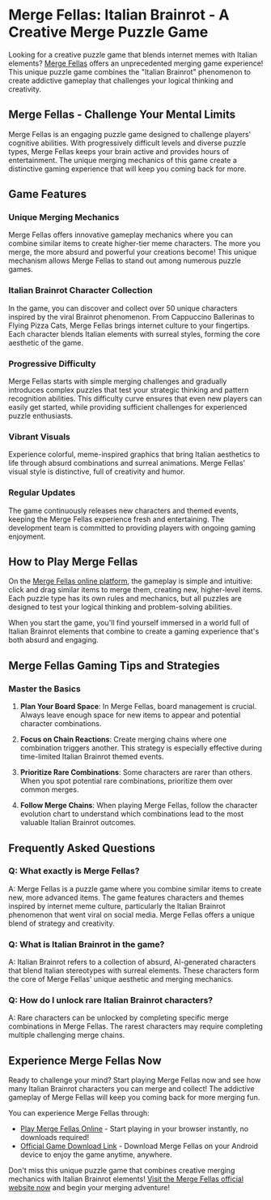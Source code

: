 
# Merge Fellas: Italian Brainrot - A Creative Merge Puzzle Game

Looking for a creative puzzle game that blends internet memes with Italian elements? [Merge Fellas](https://mergefellas.com) offers an unprecedented merging game experience! This unique puzzle game combines the "Italian Brainrot" phenomenon to create addictive gameplay that challenges your logical thinking and creativity.

## Merge Fellas - Challenge Your Mental Limits

Merge Fellas is an engaging puzzle game designed to challenge players' cognitive abilities. With progressively difficult levels and diverse puzzle types, Merge Fellas keeps your brain active and provides hours of entertainment. The unique merging mechanics of this game create a distinctive gaming experience that will keep you coming back for more.

## Game Features

### Unique Merging Mechanics

Merge Fellas offers innovative gameplay mechanics where you can combine similar items to create higher-tier meme characters. The more you merge, the more absurd and powerful your creations become! This unique mechanism allows Merge Fellas to stand out among numerous puzzle games.

### Italian Brainrot Character Collection

In the game, you can discover and collect over 50 unique characters inspired by the viral Brainrot phenomenon. From Cappuccino Ballerinas to Flying Pizza Cats, Merge Fellas brings internet culture to your fingertips. Each character blends Italian elements with surreal styles, forming the core aesthetic of the game.

### Progressive Difficulty

Merge Fellas starts with simple merging challenges and gradually introduces complex puzzles that test your strategic thinking and pattern recognition abilities. This difficulty curve ensures that even new players can easily get started, while providing sufficient challenges for experienced puzzle enthusiasts.

### Vibrant Visuals

Experience colorful, meme-inspired graphics that bring Italian aesthetics to life through absurd combinations and surreal animations. Merge Fellas' visual style is distinctive, full of creativity and humor.

### Regular Updates

The game continuously releases new characters and themed events, keeping the Merge Fellas experience fresh and entertaining. The development team is committed to providing players with ongoing gaming enjoyment.

## How to Play Merge Fellas

On the [Merge Fellas online platform](https://mergefellas.com), the gameplay is simple and intuitive: click and drag similar items to merge them, creating new, higher-level items. Each puzzle type has its own rules and mechanics, but all puzzles are designed to test your logical thinking and problem-solving abilities.

When you start the game, you'll find yourself immersed in a world full of Italian Brainrot elements that combine to create a gaming experience that's both absurd and engaging.

## Merge Fellas Gaming Tips and Strategies

### Master the Basics

1. **Plan Your Board Space**: In Merge Fellas, board management is crucial. Always leave enough space for new items to appear and potential character combinations.

2. **Focus on Chain Reactions**: Create merging chains where one combination triggers another. This strategy is especially effective during time-limited Italian Brainrot themed events.

3. **Prioritize Rare Combinations**: Some characters are rarer than others. When you spot potential rare combinations, prioritize them over common merges.

4. **Follow Merge Chains**: When playing Merge Fellas, follow the character evolution chart to understand which combinations lead to the most valuable Italian Brainrot outcomes.

## Frequently Asked Questions

### Q: What exactly is Merge Fellas?
A: Merge Fellas is a puzzle game where you combine similar items to create new, more advanced items. The game features characters and themes inspired by internet meme culture, particularly the Italian Brainrot phenomenon that went viral on social media. Merge Fellas offers a unique blend of strategy and creativity.

### Q: What is Italian Brainrot in the game?
A: Italian Brainrot refers to a collection of absurd, AI-generated characters that blend Italian stereotypes with surreal elements. These characters form the core of Merge Fellas' unique aesthetic and merging mechanics.

### Q: How do I unlock rare Italian Brainrot characters?
A: Rare characters can be unlocked by completing specific merge combinations in Merge Fellas. The rarest characters may require completing multiple challenging merge chains.

## Experience Merge Fellas Now

Ready to challenge your mind? Start playing Merge Fellas now and see how many Italian Brainrot characters you can merge and collect! The addictive gameplay of Merge Fellas will keep you coming back for more merging fun.

You can experience Merge Fellas through:
- [Play Merge Fellas Online](https://mergefellas.com) - Start playing in your browser instantly, no downloads required!
- [Official Game Download Link](https://play.google.com/store/apps/details?id=com.tapmen.mergefellas) - Download Merge Fellas on your Android device to enjoy the game anytime, anywhere.

Don't miss this unique puzzle game that combines creative merging mechanics with Italian Brainrot elements! [Visit the Merge Fellas official website now](https://mergefellas.com) and begin your merging adventure! 
